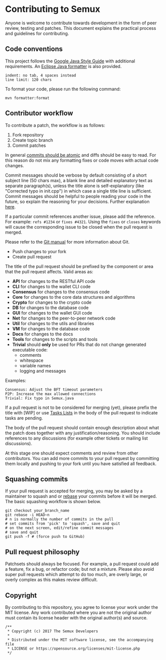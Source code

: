# Contributing to Semux

Anyone is welcome to contribute towards development in the form of peer review, testing and patches. This document explains the practical process and guidelines for contributing.

## Code conventions

This project follows the [Google Java Style Guide](https://google.github.io/styleguide/javaguide.html) with additional requirements. An [Eclipse Java formatter](https://raw.githubusercontent.com/semuxproject/semux/master/misc/eclipse/formatter.xml) is also provided.
```
indent: no tab, 4 spaces instead
line limit: 120 chars
```

To format your code, please run the following command:
```
mvn formatter:format
```

## Contributor workflow

To contribute a patch, the workflow is as follows:

  1. Fork repository
  2. Create topic branch
  3. Commit patches

In general [commits should be atomic](https://en.wikipedia.org/wiki/Atomic_commit#Atomic_commit_convention) and diffs should be easy to read. For this reason do not mix any formatting fixes or code moves with actual code changes.

Commit messages should be verbose by default consisting of a short subject line (50 chars max), a blank line and detailed explanatory text as separate paragraph(s), unless the title alone is self-explanatory (like "Corrected typo in init.cpp") in which case a single title line is sufficient. Commit messages should be helpful to people reading your code in the future, so explain the reasoning for your decisions. Further explanation [here](http://chris.beams.io/posts/git-commit/).

If a particular commit references another issue, please add the reference. For example: `refs #1234` or `fixes #4321`. Using the `fixes` or `closes` keywords will cause the corresponding issue to be closed when the pull request is merged.

Please refer to the [Git manual](https://git-scm.com/doc) for more information about Git.

  - Push changes to your fork
  - Create pull request

The title of the pull request should be prefixed by the component or area that
the pull request affects. Valid areas as:

  - **API** for changes to the RESTful API code
  - **CLI** for changes to the wallet CLI code
  - **Consensus** for changes to the consensus code
  - **Core** for changes to the core data structures and algorithms
  - **Crypto** for changes to the crypto code
  - **DB** for changes to the database code
  - **GUI** for changes to the wallet GUI code
  - **Net** for changes to the peer-to-peer network code
  - **Util** for changes to the utils and libraries
  - **VM** for changes to the database code
  - **Docs** for changes to the docs
  - **Tools** for changes to the scripts and tools
  - **Trivial** should **only** be used for PRs that do not change generated executable code:
    - comments
    - whitespace
    - variable names
    - logging and messages

Examples:
```
Consensus: Adjust the BFT timeout parameters
P2P: Increase the max allowed connections
Trivial: Fix typo in Semux.java
```

If a pull request is not to be considered for merging (yet), please prefix the title with [WIP] or use [Tasks Lists](https://help.github.com/articles/basic-writing-and-formatting-syntax/#task-lists) in the body of the pull request to indicate tasks are pending.

The body of the pull request should contain enough description about what the patch does together with any justification/reasoning. You should include references to any discussions (for example other tickets or mailing list discussions).

At this stage one should expect comments and review from other contributors. You can add more commits to your pull request by committing them locally and pushing to your fork until you have satisfied all feedback.


## Squashing commits

If your pull request is accepted for merging, you may be asked by a maintainer to squash and or [rebase](https://git-scm.com/docs/git-rebase) your commits before it will be merged. The basic squashing workflow is shown below.

```
git checkout your_branch_name
git rebase -i HEAD~n
# n is normally the number of commits in the pull
# set commits from 'pick' to 'squash', save and quit
# on the next screen, edit/refine commit messages
# save and quit
git push -f # (force push to GitHub)
```

## Pull request philosophy

Patchsets should always be focused. For example, a pull request could add a feature, fix a bug, or refactor code; but not a mixture. Please also avoid super pull requests which attempt to do too much, are overly large, or overly complex as this makes review difficult.


## Copyright

By contributing to this repository, you agree to license your work under the MIT license. Any work contributed where you are not the original author must contain its license header with the original author(s) and source.

```
/**
 * Copyright (c) 2017 The Semux Developers
 *
 * Distributed under the MIT software license, see the accompanying file
 * LICENSE or https://opensource.org/licenses/mit-license.php
 */
```
